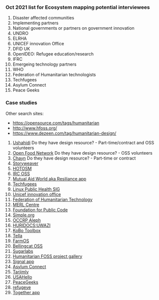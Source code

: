 
### Oct 2021 list for Ecosystem mapping potential interviewees
1. Disaster affected communities
2. Implementing partners
3. National governments or partners on government innovation
4. UNDRO
5. ELRHA
6. UNICEF innovation Office
7. DFID UK
8. OpenIDEO: Refugee education/research
9. IFRC
10. Emergeing technology partners
11. WHO
12. Federation of Humanitarian technologists
13. Techfugees
14. Asylum Connect
15. Peace Geeks


### Case studies

Other search sites: 
* https://opensource.com/tags/humanitarian
* http://www.hfoss.org/
* https://www.dezeen.com/tag/humanitarian-design/

1. [Ushahidi](https://www.ushahidi.com/) Do they have design resource? - Part-time/contract and OSS volunteers
2. [Open Food Network](https://openfoodnetwork.org/) Do they have design resource? - OSS volunteers
3. [Chayn](https://chayn.co/) Do they have design resource? - Part-time or contract
4. [Storyweaver](https://storyweaver.org.in/)
5. [HOTOSM](https://www.hotosm.org/)
6. [IRC OSS](https://www.ifrc.org/en/google-custom-search/?q=open%20source)
7. [Mutual Aid World aka Resiliance app](https://mutualaid.world/)
8. [Techfugees](https://techfugees.com/)
9. [Linux Public Health SIG](https://www.lfph.io/)
10. [Unicef innovation office](https://github.com/unicef)
11. [Federation of Humanitarian Technology](https://www.federationof.tech/humanitarian-software)
12. [MERL Centre](https://socialimpact.github.com/insights/collaboration-power-merl-center/)
13. [Foundation for Public Code](https://publiccode.net/)
14. [Simple.org](https://www.simple.org/)
15. [OCCRP Aleph](https://aleph.occrp.org/)
16. [HURIDOCS:UWAZI](https://huridocs.org/technology/uwazi/)
17. [KoBo Toolbox](https://www.kobotoolbox.org/)
18. [Tella](https://tella-app.org/)
19. [FarmOS](https://github.com/farmOS)
20. [Bellingcat OSS](https://github.com/bellingcat/)
21. [Sugarlabs](https://www.sugarlabs.org/)
22. [Humanitarian FOSS project gallery](http://www.hfoss.org/index.php/project_gallery)
23. [Signal app](https://www.signal.org/)
24. [Asylum Connect]()
25. [Tarjimly]()
26. [USAHello]()
27. [PeaceGeeks]()
28. [refugeye](https://github.com/DesignandHuman/refugeye)
29. [Together app](https://github.com/CashlessSociety/together_app/)

